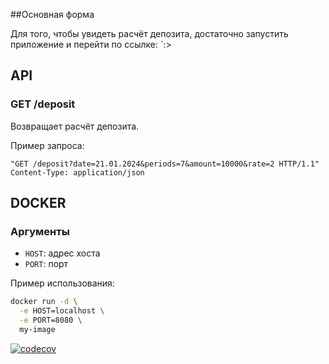 ##Основная форма

Для того, чтобы увидеть расчёт депозита, достаточно запустить приложение и перейти по ссылке: `<HOST>:<PORT>>

## API

### GET /deposit

Возвращает расчёт депозита.

Пример запроса:

```http
"GET /deposit?date=21.01.2024&periods=7&amount=10000&rate=2 HTTP/1.1"
Content-Type: application/json
```

## DOCKER

### Аргументы

* `HOST`: адрес хоста
* `PORT`: порт

Пример использования:

```bash
docker run -d \
  -e HOST=localhost \
  -e PORT=8080 \
  my-image
```

[![codecov](https://codecov.io/gh/Ar-b-ra/REST_Test/branch/master/graph/badge.svg)](https://codecov.io/gh/Ar-b-ra/REST_Test)